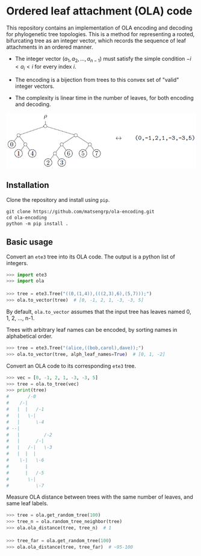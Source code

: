 # Ordered leaf attachment (OLA) code

This repository contains an implementation of OLA encoding and decoding for phylogenetic tree topologies.
This is a method for representing a rooted, bifurcating tree as an integer vector, which records the sequence of leaf attachments in an ordered manner.

- The integer vector $(a_1, a_2, \ldots, a_{n - 1})$ must satisfy the simple condition $-i < a_i < i$ for every index $i$.

- The encoding is a bijection from trees to this convex set of "valid" integer vectors.

- The complexity is linear time in the number of leaves, for both encoding and decoding.

![OLA encoding of a tree](tree_to_ola.png)


## Installation

Clone the repository and install using `pip`.

```shell
git clone https://github.com/matsengrp/ola-encoding.git
cd ola-encoding
python -m pip install .
```



## Basic usage

Convert an `ete3` tree into its OLA code.
The output is a python list of integers.

```python
>>> import ete3
>>> import ola

>>> tree = ete3.Tree("((0,(1,4)),(((2,3),6),(5,7)));")
>>> ola.to_vector(tree)  # [0, -1, 2, 1, -3, -3, 5]
```
By default, `ola.to_vector` assumes that the input tree has leaves named 0, 1, 2, ..., n-1.

Trees with arbitrary leaf names can be encoded, by sorting names in alphabetical order.
```python
>>> tree = ete3.Tree("(alice,((bob,carol),dave));")
>>> ola.to_vector(tree, alph_leaf_names=True)  # [0, 1, -2]
```
Convert an OLA code to its corresponding `ete3` tree.
```python
>>> vec = [0, -1, 2, 1, -3, -3, 5]
>>> tree = ola.to_tree(vec)
>>> print(tree)
#       /-0
#    /-|
#   |  |   /-1
#   |   \-|
#   |      \-4
# --|
#   |         /-2
#   |      /-|
#   |   /-|   \-3
#   |  |  |
#    \-|   \-6
#      |
#      |   /-5
#       \-|
#          \-7
```

Measure OLA distance between trees with the same number of leaves, and same leaf labels.
```python
>>> tree = ola.get_random_tree(100)
>>> tree_n = ola.random_tree_neighbor(tree)
>>> ola.ola_distance(tree, tree_n)  # 1

>>> tree_far = ola.get_random_tree(100)
>>> ola.ola_distance(tree, tree_far)  # ~95-100
```
